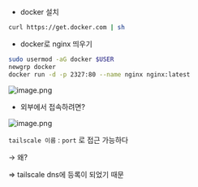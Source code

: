 - docker 설치

```bash
curl https://get.docker.com | sh 
```

- docker로 nginx 띄우기

```bash
sudo usermod -aG docker $USER
newgrp docker
docker run -d -p 2327:80 --name nginx nginx:latest
```

![image.png](https://github.com/user-attachments/assets/4cb57d7a-1548-4b3d-8e76-d5f7dbb16d0b)

- 외부에서 접속하려면?

![image.png](https://github.com/user-attachments/assets/705000c2-1f0e-4028-800f-4881e3f32372)

`tailscale 이름` : `port` 로 접근 가능하다

→ 왜?

⇒ tailscale dns에 등록이 되었기 때문
